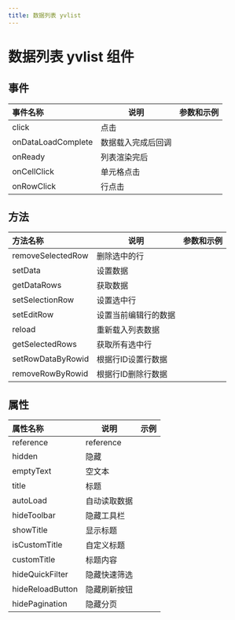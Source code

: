 ```yaml
---
title: 数据列表 yvlist
---
```


# 数据列表 yvlist 组件

## 事件
| 事件名称               | 说明        | 参数和示例 |
|:-------------------|-----------|-------|
| click              | 点击        |       |
| onDataLoadComplete | 数据载入完成后回调 |       |
| onReady            | 列表渲染完后    |       |
| onCellClick        | 单元格点击     |       |
| onRowClick         | 行点击       |       |

## 方法
| 方法名称               | 说明         | 参数和示例 |
|:-------------------|------------|-------|
| removeSelectedRow  | 删除选中的行     |       |
| setData            | 设置数据       |       |
| getDataRows        | 获取数据       |       |
| setSelectionRow    | 设置选中行      |       |
| setEditRow         | 设置当前编辑行的数据 |       |
| reload             | 重新载入列表数据   |       |
| getSelectedRows    | 获取所有选中行    |       |
| setRowDataByRowid  | 根据行ID设置行数据 |       |
| removeRowByRowid   | 根据行ID删除行数据 |       |

## 属性
| 属性名称             | 说明        | 示例  |
|:-----------------|-----------|-----|
| reference        | reference |     |
| hidden           | 隐藏        |     |
| emptyText        | 空文本       |     |
| title            | 标题        |     |
| autoLoad         | 自动读取数据    |     |
| hideToolbar      | 隐藏工具栏     |     |
| showTitle        | 显示标题      |     |
| isCustomTitle    | 自定义标题     |     |
| customTitle      | 标题内容      |     |
| hideQuickFilter  | 隐藏快速筛选    |     |
| hideReloadButton | 隐藏刷新按钮    |     |
| hidePagination   | 隐藏分页      |     |
